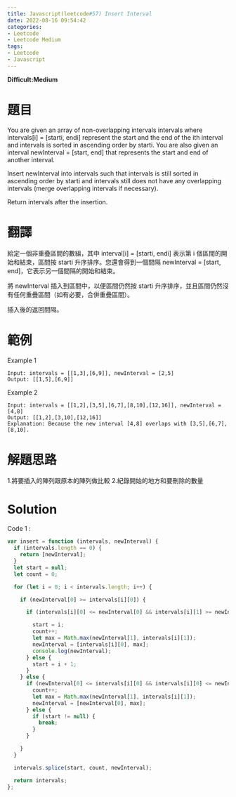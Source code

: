 ```yaml
---
title: Javascript(leetcode#57) Insert Interval
date: 2022-08-16 09:54:42
categories: 
- Leetcode 
- Leetcode Medium 
tags:
- Leetcode
- Javascript
---
```


**Difficult:Medium**


# 題目
You are given an array of non-overlapping intervals intervals where intervals[i] = [starti, endi] represent the start and the end of the ith interval and intervals is sorted in ascending order by starti. You are also given an interval newInterval = [start, end] that represents the start and end of another interval.

Insert newInterval into intervals such that intervals is still sorted in ascending order by starti and intervals still does not have any overlapping intervals (merge overlapping intervals if necessary).

Return intervals after the insertion.

<!--more-->

# 翻譯
給定一個非重疊區間的數組，其中 interval[i] = [starti, endi] 表示第 i 個區間的開始和結束，區間按 starti 升序排序。您還會得到一個間隔 newInterval = [start, end]，它表示另一個間隔的開始和結束。

將 newInterval 插入到區間中，以便區間仍然按 starti 升序排序，並且區間仍然沒有任何重疊區間（如有必要，合併重疊區間）。

插入後的返回間隔。


# 範例

Example 1
```
Input: intervals = [[1,3],[6,9]], newInterval = [2,5]
Output: [[1,5],[6,9]]
```

Example 2
```
Input: intervals = [[1,2],[3,5],[6,7],[8,10],[12,16]], newInterval = [4,8]
Output: [[1,2],[3,10],[12,16]]
Explanation: Because the new interval [4,8] overlaps with [3,5],[6,7],[8,10].
```


# 解題思路
1.將要插入的陣列跟原本的陣列做比較
2.紀錄開始的地方和要刪除的數量
# Solution
Code 1 :
```Javascript
var insert = function (intervals, newInterval) {
  if (intervals.length == 0) {
    return [newInterval];
  }
  let start = null;
  let count = 0;

  for (let i = 0; i < intervals.length; i++) {

    if (newInterval[0] >= intervals[i][0]) {

      if (intervals[i][0] <= newInterval[0] && intervals[i][1] >= newInterval[0]) {

        start = i;
        count++;
        let max = Math.max(newInterval[1], intervals[i][1]);
        newInterval = [intervals[i][0], max];
        console.log(newInterval);
      } else {
        start = i + 1;
      }
    } else {
      if (newInterval[0] <= intervals[i][0] && intervals[i][0] <= newInterval[1]) {
        count++;
        let max = Math.max(newInterval[1], intervals[i][1]);
        newInterval = [newInterval[0], max];
      } else {
        if (start != null) {
          break;
        }
      }

    }
  }

  intervals.splice(start, count, newInterval);

  return intervals;
};
```